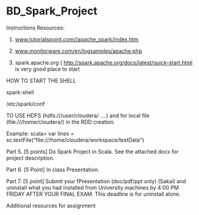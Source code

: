# BD_Spark_Project

Instructions
Resources:

1. www.tutorialspoint.com//apache_spark/index.htm

2. www.monitorware.com/en/logsamples/apache.php

3. spark.apache.org    (         http://spark.apache.org/docs/latest/quick-start.html is very good place to start   

 

HOW TO START THE SHELL

spark-shell

/etc/spark/conf 

TO USE HDFS  (hdfs:///user/cloudera/ ....) and for local file (file:///home/cloudera/) in the RDD creation.

Example:  scala> var lines = sc.textFile("file:///home/cloudera/workspace/testData")

 

Part 5. [5 points] Do Spark Project in Scala. See the attached docx for project description.

Part 6. [5 Point] In class Presentation.

Part 7. [5 point] Submit your fPresentation (doc/pdf/ppt only) (Sakai) and uninstall what you had installed from University machines by 4:00 PM FRIDAY AFTER YOUR FINAL EXAM. This deadline is for uninstall alone.

Additional resources for assignment

